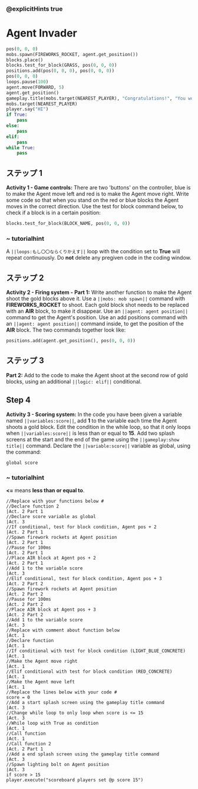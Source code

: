 ### @explicitHints true
# Agent Invader  

```python
pos(0, 0, 0)
mobs.spawn(FIREWORKS_ROCKET, agent.get_position())
blocks.place()
blocks.test_for_block(GRASS, pos(0, 0, 0))
positions.add(pos(0, 0, 0), pos(0, 0, 0))
pos(0, 0, 0)
loops.pause(100)
agent.move(FORWARD, 5)
agent.get_position()
gameplay.title(mobs.target(NEAREST_PLAYER), "Congratulations!", "You won!")
mobs.target(NEAREST_PLAYER)
player.say("HI")
if True: 
    pass
else: 
    pass
elif:
    pass
while True:
    pass
```

## ステップ 1
**Activity 1 - Game controls:**
There are two 'buttons' on the controller, blue is to make the Agent move left and red is to make the Agent move right. Write some code 
so that when you stand on the red or blue blocks the Agent moves in the correct direction. Use the test for block command below, to check if a block 
is in a certain position:
```python
blocks.test_for_block(BLOCK_NAME, pos(0, 0, 0))
```

### ~ tutorialhint
A `||loops:もし〇〇ならくりかえす||` loop with the condition set to **True** will repeat continuously. Do **not** delete any pregiven code in the coding window.

## ステップ 2
**Activity 2 - Firing system -**
**Part 1:** Write another function to make the Agent shoot the gold blocks above it.
Use a `||mobs: mob spawn||` command with **FIREWORKS_ROCKET** to shoot. Each gold block shot needs to be replaced with an **AIR** block, to make it disappear.
Use an `||agent: agent position||` command to get the Agent's position.
Use an add positions command with an `||agent: agent position||` command inside, to get the position of the **AIR** block. 
The two commands together look like:
```python 
positions.add(agent.get_position(), pos(0, 0, 0))
```
## ステップ 3
**Part 2:** Add to the code to make the Agent shoot at the second row of gold blocks, using an additional `||logic: elif||`
conditional. 

## Step 4
**Activity 3 - Scoring system:**
In the code you have been given a variable named `||variables:score||`, add **1** to the variable each time the Agent shoots a gold block.
Edit the condition in the while loop, so that it only loops when `||variables:score||` is less than or equal to **15**. 
Add two splash screens at the start and the end of the game using the `||gameplay:show title||` command. Declare the `||variable:score||` variable
as global, using the command:
```
global score 
```

### ~ tutorialhint
**<=** means **less than or equal to**.


```template
//Replace with your functions below #
//Declare function 2                                                          |Act. 2 Part 1
//Declare score variable as global                                                           |Act. 3      
//If conditional, test for block condition, Agent pos + 2                     |Act. 2 Part 1
//Spawn firework rockets at Agent position                                    |Act. 2 Part 1
//Pause for 100ms                                                             |Act. 2 Part 1
//Place AIR block at Agent pos + 2                                            |Act. 2 Part 1
//Add 1 to the variable score                                                                |Act. 3
//Elif conditional, test for block condition, Agent pos + 3                   |Act. 2 Part 2
//Spawn firework rockets at Agent position                                    |Act. 2 Part 2
//Pause for 100ms                                                             |Act. 2 Part 2
//Place AIR block at Agent pos + 3                                            |Act. 2 Part 2
//Add 1 to the variable score                                                                |Act. 3
//Replace with comment about function below                           |Act. 1      
//Declare function                                                    |Act. 1
//If conditional with test for block condition (LIGHT_BLUE_CONCRETE)  |Act. 1
//Make the Agent move right                                           |Act. 1
//Elif conditional with test for block condition (RED_CONCRETE)       |Act. 1
//Make the Agent move left                                            |Act. 1
//Replace the lines below with your code #  
score = 0
//Add a start splash screen using the gameplay title command                                 |Act. 3
//Change while loop to only loop when score is <= 15                                         |Act. 3
//While loop with True as condition                                   |Act. 1
//Call function                                                       |Act. 1
//Call function 2                                                             |Act. 2 Part 1
//Add a end splash screen using the gameplay title command                                   |Act. 3
//Spawn lighting bolt on Agent position                                                      |Act. 3  
if score > 15
player.execute("scoreboard players set @p score 15")
```
